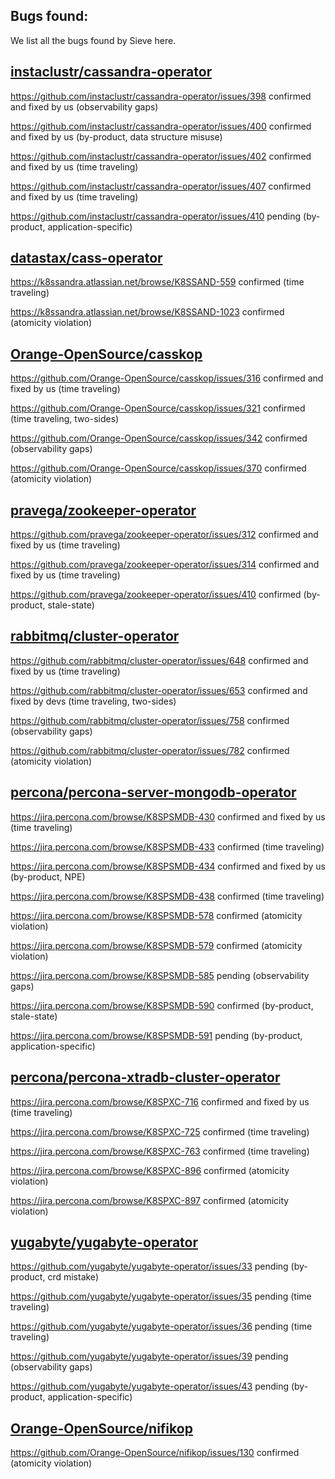 ## Bugs found:

We list all the bugs found by Sieve here.

## [instaclustr/cassandra-operator](https://github.com/instaclustr/cassandra-operator)
https://github.com/instaclustr/cassandra-operator/issues/398 confirmed and fixed by us (observability gaps)

https://github.com/instaclustr/cassandra-operator/issues/400 confirmed and fixed by us (by-product, data structure misuse)

https://github.com/instaclustr/cassandra-operator/issues/402 confirmed and fixed by us (time traveling)

<!-- https://github.com/instaclustr/cassandra-operator/issues/404 confirmed and fixed by us (by-product, duplicated) -->

https://github.com/instaclustr/cassandra-operator/issues/407 confirmed and fixed by us (time traveling)

https://github.com/instaclustr/cassandra-operator/issues/410 pending (by-product, application-specific)

## [datastax/cass-operator](https://github.com/datastax/cass-operator)
https://k8ssandra.atlassian.net/browse/K8SSAND-559 confirmed (time traveling)
<!-- previously https://github.com/datastax/cass-operator/issues/412 -->

<!-- https://k8ssandra.atlassian.net/browse/K8SSAND-558 pending (by-product, bad practice) -->
<!-- previously https://github.com/datastax/cass-operator/issues/417 -->

https://k8ssandra.atlassian.net/browse/K8SSAND-1023 confirmed (atomicity violation)

## [Orange-OpenSource/casskop](https://github.com/Orange-OpenSource/casskop)
https://github.com/Orange-OpenSource/casskop/issues/316 confirmed and fixed by us (time traveling)

https://github.com/Orange-OpenSource/casskop/issues/321 confirmed (time traveling, two-sides)

https://github.com/Orange-OpenSource/casskop/issues/342 confirmed (observability gaps)

<!-- https://github.com/Orange-OpenSource/casskop/issues/357 pending (by-product, duplicated) -->

https://github.com/Orange-OpenSource/casskop/issues/370 confirmed (atomicity violation)

## [pravega/zookeeper-operator](https://github.com/pravega/zookeeper-operator)
https://github.com/pravega/zookeeper-operator/issues/312 confirmed and fixed by us (time traveling)

https://github.com/pravega/zookeeper-operator/issues/314 confirmed and fixed by us (time traveling)

https://github.com/pravega/zookeeper-operator/issues/410 confirmed (by-product, stale-state)

## [rabbitmq/cluster-operator](https://github.com/rabbitmq/cluster-operator)
https://github.com/rabbitmq/cluster-operator/issues/648 confirmed and fixed by us (time traveling)

https://github.com/rabbitmq/cluster-operator/issues/653 confirmed and fixed by devs (time traveling, two-sides)

https://github.com/rabbitmq/cluster-operator/issues/758 confirmed (observability gaps)

https://github.com/rabbitmq/cluster-operator/issues/782 confirmed (atomicity violation)

## [percona/percona-server-mongodb-operator](https://github.com/percona/percona-server-mongodb-operator)
https://jira.percona.com/browse/K8SPSMDB-430 confirmed and fixed by us (time traveling)

https://jira.percona.com/browse/K8SPSMDB-433 confirmed (time traveling)

https://jira.percona.com/browse/K8SPSMDB-434 confirmed and fixed by us (by-product, NPE)

https://jira.percona.com/browse/K8SPSMDB-438 confirmed (time traveling)

<!-- https://jira.percona.com/browse/K8SPSMDB-439 confirmed (by-product, bad practice) -->

https://jira.percona.com/browse/K8SPSMDB-578 confirmed (atomicity violation)

https://jira.percona.com/browse/K8SPSMDB-579 confirmed (atomicity violation)

https://jira.percona.com/browse/K8SPSMDB-585 pending (observability gaps)

https://jira.percona.com/browse/K8SPSMDB-590 confirmed (by-product, stale-state)

https://jira.percona.com/browse/K8SPSMDB-591 pending (by-product, application-specific)

## [percona/percona-xtradb-cluster-operator](https://github.com/percona/percona-xtradb-cluster-operator)
https://jira.percona.com/browse/K8SPXC-716 confirmed and fixed by us (time traveling)

https://jira.percona.com/browse/K8SPXC-725 confirmed (time traveling)

https://jira.percona.com/browse/K8SPXC-763 confirmed (time traveling)

https://jira.percona.com/browse/K8SPXC-896 confirmed (atomicity violation)

https://jira.percona.com/browse/K8SPXC-897 confirmed (atomicity violation)

## [yugabyte/yugabyte-operator](https://github.com/yugabyte/yugabyte-operator)
https://github.com/yugabyte/yugabyte-operator/issues/33 pending (by-product, crd mistake)

https://github.com/yugabyte/yugabyte-operator/issues/35 pending (time traveling)

https://github.com/yugabyte/yugabyte-operator/issues/36 pending (time traveling)

https://github.com/yugabyte/yugabyte-operator/issues/39 pending (observability gaps)

https://github.com/yugabyte/yugabyte-operator/issues/43 pending (by-product, application-specific)

## [Orange-OpenSource/nifikop](https://github.com/Orange-OpenSource/nifikop)
https://github.com/Orange-OpenSource/nifikop/issues/130 confirmed (atomicity violation)

<!-- ## [kubernetes/kubernetes](https://github.com/kubernetes/kubernetes)
https://github.com/kubernetes/kubernetes/issues/94437 pending (by-product) -->
